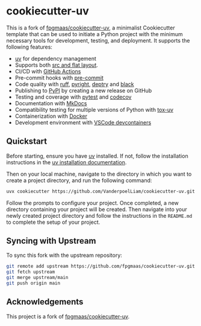 # cookiecutter-uv

This is a fork of [fpgmaas/cookiecutter-uv](https://github.com/fpgmaas/cookiecutter-uv.git), a minimalist Cookiecutter template that can be used to initiate a Python project with the minimum necessary tools for development, testing, and deployment. It supports the following features:

- [uv](https://docs.astral.sh/uv/) for dependency management
- Supports both [src and flat layout](https://packaging.python.org/en/latest/discussions/src-layout-vs-flat-layout/).
- CI/CD with [GitHub Actions](https://github.com/features/actions)
- Pre-commit hooks with [pre-commit](https://pre-commit.com/)
- Code quality with [ruff](https://github.com/charliermarsh/ruff), [pyright](https://microsoft.github.io/pyright/), [deptry](https://github.com/fpgmaas/deptry/) and [black](https://black.readthedocs.io/)
- Publishing to [PyPI](https://pypi.org) by creating a new release on GitHub
- Testing and coverage with [pytest](https://docs.pytest.org/en/7.1.x/) and [codecov](https://about.codecov.io/)
- Documentation with [MkDocs](https://www.mkdocs.org/)
- Compatibility testing for multiple versions of Python with [tox-uv](https://github.com/tox-dev/tox-uv)
- Containerization with [Docker](https://www.docker.com/)
- Development environment with [VSCode devcontainers](https://code.visualstudio.com/docs/devcontainers/containers)

## Quickstart

Before starting, ensure you have [uv](https://docs.astral.sh/uv/) installed. If not, follow the installation instructions in the [uv installation documentation](https://docs.astral.sh/uv/getting-started/installation/).

Then on your local machine, navigate to the directory in which you want to create a project directory, and run the following command:

```bash
uvx cookiecutter https://github.com/VanderpoelLiam/cookiecutter-uv.git
```

Follow the prompts to configure your project. Once completed, a new directory containing your project will be created. Then navigate into your newly created project directory and follow the instructions in the `README.md` to complete the setup of your project.

## Syncing with Upstream

To sync this fork with the upstream repository:

```bash
git remote add upstream https://github.com/fpgmaas/cookiecutter-uv.git
git fetch upstream
git merge upstream/main
git push origin main
```

## Acknowledgements

This project is a fork of [fpgmaas/cookiecutter-uv](https://github.com/fpgmaas/cookiecutter-uv.git).

